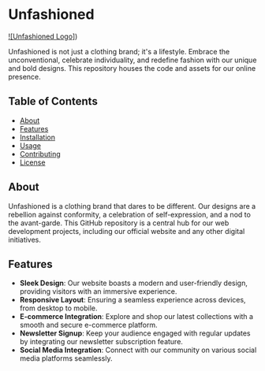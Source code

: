 # Unfashioned

[![Unfashioned Logo]](https://unfashioned.vercel.app/))

Unfashioned is not just a clothing brand; it's a lifestyle. Embrace the unconventional, celebrate individuality, and redefine fashion with our unique and bold designs. This repository houses the code and assets for our online presence.

## Table of Contents

- [About](#about)
- [Features](#features)
- [Installation](#installation)
- [Usage](#usage)
- [Contributing](#contributing)
- [License](#license)

## About

Unfashioned is a clothing brand that dares to be different. Our designs are a rebellion against conformity, a celebration of self-expression, and a nod to the avant-garde. This GitHub repository is a central hub for our web development projects, including our official website and any other digital initiatives.

## Features

- **Sleek Design**: Our website boasts a modern and user-friendly design, providing visitors with an immersive experience.
- **Responsive Layout**: Ensuring a seamless experience across devices, from desktop to mobile.
- **E-commerce Integration**: Explore and shop our latest collections with a smooth and secure e-commerce platform.
- **Newsletter Signup**: Keep your audience engaged with regular updates by integrating our newsletter subscription feature.
- **Social Media Integration**: Connect with our community on various social media platforms seamlessly.
